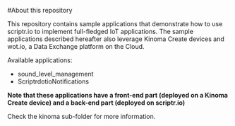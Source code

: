#About this repository

This repository contains sample applications that demonstrate how to use scriptr.io to implement full-fledged IoT applications. The sample applications described hereafter also leverage Kinoma Create devices and wot.io, a Data Exchange platform on the Cloud.

Available applications:

* sound_level_management
* ScriptrdotioNotifications

**Note that these applications have a front-end part (deployed on a Kinoma Create device) and a back-end part (deployed on scriptr.io)**

Check the kinoma sub-folder for more information.
